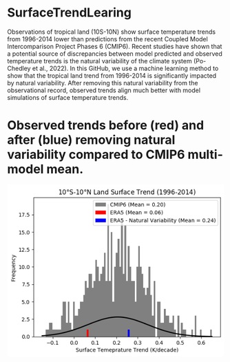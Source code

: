 # SurfaceTrendLearing
Observations of tropical land (10S-10N) show surface temperature trends from 1996-2014 lower than predictions from the recent Coupled Model Intercomparison Project Phases 6 (CMIP6). Recent studies have shown that a potential source of discrepancies between model predicted and observed temperature trends is the natural variability of the climate system (Po-Chedley et al., 2022). In this GitHub, we use a machine learning method to show that the tropical land trend from 1996-2014 is significantly impacted by natural variability. After removing this natural variability from the observational record, observed trends align much better with model simulations of surface temperature trends.

# Observed trends before (red) and after (blue) removing natural variability compared to CMIP6 multi-model mean.

![alt text](https://github.com/AodhanSweeney/SurfaceTrendLearing/blob/main/FileCreators/Obs_vs_CMIP6.png)
